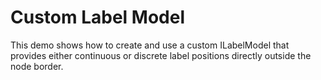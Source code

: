 # Custom Label Model
  

 This demo shows how to create and use a custom ILabelModel that provides either continuous or discrete label positions directly outside the node border.   